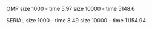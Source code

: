 OMP
size 1000 - time 5.97
size 10000 - time 5148.6

SERIAL
size 1000 - time 8.49
size 10000 - time 11154.94
